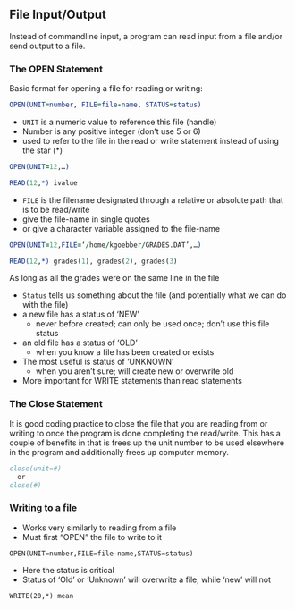 ## File Input/Output

Instead of commandline input, a program can read input from a file and/or send output to a file.

### The OPEN Statement
Basic format for opening a file for reading or writing:
```fortran
OPEN(UNIT=number, FILE=file-name, STATUS=status)
```
* ```UNIT``` is a numeric value to reference this file (handle)
 * Number is any positive integer (don’t use 5 or 6)
 * used to refer to the file in the read or write statement instead of using the star (\*)

 ```fortran
 OPEN(UNIT=12,…)

 READ(12,*) ivalue
 ```

* ```FILE``` is the filename designated through a relative or absolute path that is to be read/write
 * give the file-name in single quotes
 * or give a character variable assigned to the file-name

```fortran
OPEN(UNIT=12,FILE=‘/home/kgoebber/GRADES.DAT’,…)

READ(12,*) grades(1), grades(2), grades(3)
```
As long as all the grades were on the same line in the file

* ```Status``` tells us something about the file (and potentially what we can do with the file)
 * a new file has a status of ‘NEW’
   * never before created; can only be used once; don’t use this file status
 * an old file has a status of ‘OLD’
   * when you know a file has been created or exists
 * The most useful is status of ‘UNKNOWN’
   * when you aren’t sure; will create new or overwrite old
 * More important for WRITE statements than read statements

### The Close Statement
It is good coding practice to close the file that you are reading from or writing to once the program is done completing the read/write. This has a couple of benefits in that is frees up the unit number to be used elsewhere in the program and additionally frees up computer memory.

```fortran
close(unit=#)
  or
close(#)
```

### Writing to a file
* Works very similarly to reading from a file
* Must first “OPEN” the file to write to it

`OPEN(UNIT=number,FILE=file-name,STATUS=status)`

* Here the status is critical
 * Status of ‘Old’ or ‘Unknown’ will overwrite a file, while ‘new’ will not

`WRITE(20,*) mean`
